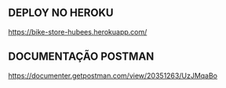 ## DEPLOY NO HEROKU
https://bike-store-hubees.herokuapp.com/

## DOCUMENTAÇÃO POSTMAN 
https://documenter.getpostman.com/view/20351263/UzJMqaBo
